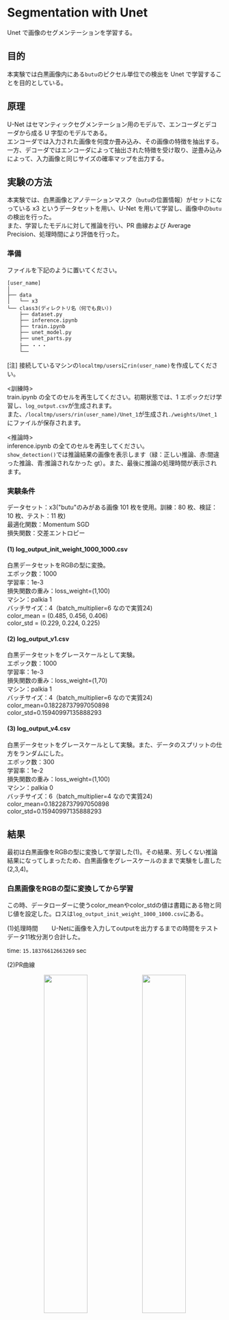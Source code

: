 # Segmentation with Unet

Unet で画像のセグメンテーションを学習する。

## 目的

本実験では白黒画像内にある`butu`のピクセル単位での検出を Unet で学習することを目的としている。

## 原理

U-Net はセマンティックセグメンテーション用のモデルで、エンコーダとデコーダから成る U 字型のモデルである。  
エンコーダでは入力された画像を何度か畳み込み、その画像の特徴を抽出する。一方、デコーダではエンコーダによって抽出された特徴を受け取り、逆畳み込みによって、入力画像と同じサイズの確率マップを出力する。

## 実験の方法

本実験では、白黒画像とアノテーションマスク（`butu`の位置情報）がセットになっている x3 というデータセットを用い、U-Net を用いて学習し、画像中の`butu`の検出を行った。  
また、学習したモデルに対して推論を行い、PR 曲線および Average Precision、処理時間により評価を行った。

### 準備

ファイルを下記のように置いてください。

```
[user_name]
│
├── data
│   └── x3
└── class3(ディレクトリ名（何でも良い）)
    ├── dataset.py
    ├── inference.ipynb
    ├── train.ipynb
    ├── unet_model.py
    ├── unet_parts.py
    ├── ・・・
    └──
```

[注] 接続しているマシンの`localtmp/users`に`rin(user_name)`を作成してください。

<訓練時>  
train.ipynb の全てのセルを再生してください。初期状態では、1 エポックだけ学習し、`log_output.csv`が生成されます。  
また、`/localtmp/users/rin(user_name)/Unet_1`が生成され`./weights/Unet_1`にファイルが保存されます。

<推論時>  
inference.ipynb の全てのセルを再生してください。  
`show_detection()`では推論結果の画像を表示します（緑：正しい推論、赤:間違った推論、青:推論されなかった gt）。また、最後に推論の処理時間が表示されます。

### 実験条件

データセット：x3("butu"のみがある画像 101 枚を使用。訓練：80 枚、検証：10 枚、テスト：11 枚)    
最適化関数：Momentum SGD  
損失関数：交差エントロピー

#### (1) log_output_init_weight_1000_1000.csv

白黒データセットをRGBの型に変換。  
エポック数：1000  
学習率：1e-3  
損失関数の重み：loss_weight=(1,100)  
マシン：palkia 1  
バッチサイズ：4（batch_multiplier=6 なので実質24)  
color_mean = (0.485, 0.456, 0.406)  
color_std = (0.229, 0.224, 0.225)

#### (2) log_output_v1.csv

白黒データセットをグレースケールとして実験。  
エポック数：1000  
学習率：1e-3  
損失関数の重み：loss_weight=(1,70)  
マシン：palkia 1  
バッチサイズ：4（batch_multiplier=6 なので実質24)  
color_mean=0.18228737997050898  
color_std=0.15940997135888293  

#### (3) log_output_v4.csv

白黒データセットをグレースケールとして実験。また、データのスプリットの仕方をランダムにした。  
エポック数：300  
学習率：1e-2  
損失関数の重み：loss_weight=(1,100)  
マシン：palkia 0  
バッチサイズ：6（batch_multiplier=4 なので実質24)  
color_mean=0.18228737997050898  
color_std=0.15940997135888293

## 結果

最初は白黒画像をRGBの型に変換して学習した(1)。その結果、芳しくない推論結果になってしまったため、白黒画像をグレースケールのままで実験をし直した(2,3,4)。

### 白黒画像をRGBの型に変換してから学習

この時、データローダーに使うcolor_meanやcolor_stdの値は書籍にある物と同じ値を設定した。ロスは`log_output_init_weight_1000_1000.csv`にある。  

(1)処理時間　　
U-Netに画像を入力してoutputを出力するまでの時間をテストデータ11枚分測り合計した。  

time: `15.18376612663269` sec  

(2)PR曲線  

<p align="center"><img src="https://user-images.githubusercontent.com/77057905/178912220-8d2debc4-bac5-4d64-b0fc-93360aec5f13.png" width="45%">
<img src="https://user-images.githubusercontent.com/77057905/178914487-3d0c1c43-d941-48b2-b22b-c643ca5e41b6.png" width="45%"></p>
<p align="center">図1 RGBに変換した時のPR曲線</p>
図1に示すようなPR曲線となり、average_precisionが0.2615555615041095と、低い値となった。  

(3)考えたこと  
右肩下がりの通常のPR曲線と比べて、図1は奇妙な形になってしまった。この結果を踏まえて、2点問題点があると考えた。  

1点目は、白黒画像を無理やりRGBの型に変換したことである。グレースケールと比べて空間計算量が多くなるので、学習結果に影響がでるのではないかと考えた。    
2点目は、データセットをランダムにスプリットしたのではなく、for文を回して順番にスプリットしたことである。x3データセットは同じような画像が連続しているので、順番通りにスプリットすると、学習の幅が減ると考えた。  
これらを改善して以下のように実験をし直した。

### 白黒画像をグレースケールのまま学習

この時、データローダーに使うcolor_meanやcolor_stdの値は今回データセットとして扱う101枚のデータセットから一枚一枚の平均と標準偏差を計算し、それぞれの平均をcolor_mean、color_stdの値としている。ロスは`log_output_v1.csv`にある。

(1)処理時間  
同様に処理時間を計算した。  

time: `14.51577353477478` sec

(2)PR曲線  

<p align="center"><img src="https://user-images.githubusercontent.com/77057905/178956841-65979129-a2c4-4180-8029-20905404235d.png" width="45%">
<img src="https://user-images.githubusercontent.com/77057905/178956941-6a751f91-f660-4d32-b481-fd9e6bbbd23a.png" width="45%"></p>
<p align="center">図2 グレースケールのままのPR曲線</p>
図2に示すようなPR曲線となり、average_precisionが0.20575667373625753となった。  
RGBに変換した時と比べて、右肩下がりのPR曲線にはなった。しかし、average_precisionが下がってしまった。  

### データセットのスプリットをランダムにする

この時、これまでの実験がエポック数が大きすぎるため、学習率を1e-3から1e-2にあげ、エポック数を1000から300にした。ロスは`log_output_v4.csv`にある。

(1)処理時間  
同様に処理時間を計算した。  

time: `11.440572738647461` sec

(2)PR曲線  

<p align="center"><img src="https://user-images.githubusercontent.com/77057905/178958094-bd5a1ae9-4afe-413a-8f32-e1a5e87c861b.png" width="45%">
<img src="https://user-images.githubusercontent.com/77057905/178958192-a94415e7-e632-4655-a3fa-d92da559eceb.png" width="45%"></p>
<p align="center">図3 データセットをランダムに分割して学習した時のPR曲線</p>
図3に示すようなPR曲線となり、average_precisionが0.6409863371552706となった。  
RGBに変換した時と比べて、PR曲線右肩下がりになり、更にaverage_precisionが下がってしまった。  


## 結論
本実験では、研究室で用意されたx3というデータセット（白黒画像）とU-Netを用いて、"butu"の検出を学習し、推論にてPR曲線とagerage precisionと処理時間によって学習結果を評価した。その結果、白黒画像をグレースケールのままにし、データセットをランダムに分割して学習することで**AP=0.6409863371552706**、**処理時間：11.440572738647461**という結果になった。

## 参考文献
1. 小川雄太郎,"作りながら学ぶ！Pytorchによる発展ディープラーニング",マイナビ出版,p130(2021)

## Author
西川 凜  
東北大学工学部電気情報物理工学科4年


